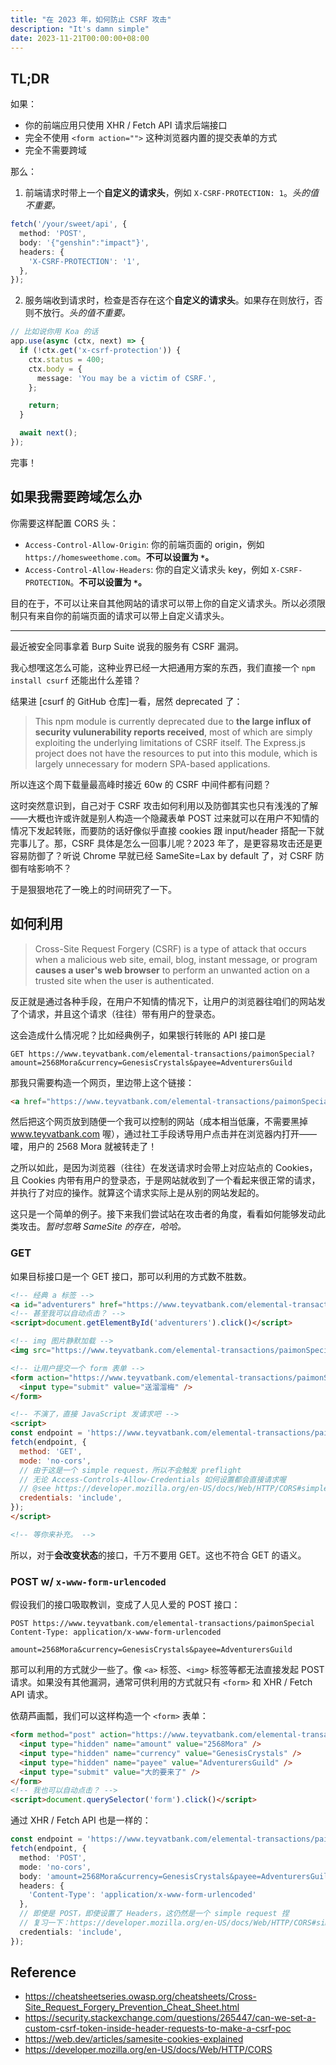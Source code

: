 ```yaml
---
title: "在 2023 年，如何防止 CSRF 攻击"
description: "It's damn simple"
date: 2023-11-21T00:00:00+08:00
---
```


## TL;DR

如果：

- 你的前端应用只使用 XHR / Fetch API 请求后端接口
- 完全不使用 `<form action="">` 这种浏览器内置的提交表单的方式
- 完全不需要跨域

那么：

1. 前端请求时带上一个**自定义的请求头**，例如 `X-CSRF-PROTECTION: 1`。_头的值不重要。_

```ts
fetch('/your/sweet/api', {
  method: 'POST',
  body: '{"genshin":"impact"}',
  headers: {
    'X-CSRF-PROTECTION': '1',
  },
});
```

2. 服务端收到请求时，检查是否存在这个**自定义的请求头**。如果存在则放行，否则不放行。_头的值不重要。_

```ts
// 比如说你用 Koa 的话
app.use(async (ctx, next) => {
  if (!ctx.get('x-csrf-protection')) {
    ctx.status = 400;
    ctx.body = {
      message: 'You may be a victim of CSRF.',
    };

    return;
  }

  await next();
});
```

完事！

## 如果我需要跨域怎么办

你需要这样配置 CORS 头：

- `Access-Control-Allow-Origin`: 你的前端页面的 origin，例如 `https://homesweethome.com`。**不可以设置为 `*`。**
- `Access-Control-Allow-Headers`: 你的自定义请求头 key，例如 `X-CSRF-PROTECTION`。**不可以设置为 `*`。**

目的在于，不可以让来自其他网站的请求可以带上你的自定义请求头。所以必须限制只有来自你的前端页面的请求可以带上自定义请求头。

---

最近被安全同事拿着 Burp Suite 说我的服务有 CSRF 漏洞。

我心想嘿这怎么可能，这种业界已经一大把通用方案的东西，我们直接一个 `npm install csurf` 还能出什么差错？

结果进 [csurf 的 GitHub 仓库]一看，居然 deprecated 了：

> This npm module is currently deprecated due to **the large influx of security vulunerability reports received**, most of which are simply exploiting the underlying limitations of CSRF itself. The Express.js project does not have the resources to put into this module, which is largely unnecessary for modern SPA-based applications.

所以连这个周下载量最高峰时接近 60w 的 CSRF 中间件都有问题？

这时突然意识到，自己对于 CSRF 攻击如何利用以及防御其实也只有浅浅的了解——大概也许或许就是别人构造一个隐藏表单 POST 过来就可以在用户不知情的情况下发起转账，而要防的话好像似乎直接 cookies 跟 input/header 搭配一下就完事儿了。那，CSRF 具体是怎么一回事儿呢？2023 年了，是更容易攻击还是更容易防御了？听说 Chrome 早就已经 SameSite=Lax by default 了，对 CSRF 防御有啥影响不？

于是狠狠地花了一晚上的时间研究了一下。

## 如何利用

> Cross-Site Request Forgery (CSRF) is a type of attack that occurs when a malicious web site, email, blog, instant message, or program **causes a user's web browser** to perform an unwanted action on a trusted site when the user is authenticated.

反正就是通过各种手段，在用户不知情的情况下，让用户的浏览器往咱们的网站发了个请求，并且这个请求（往往）带有用户的登录态。

这会造成什么情况呢？比如经典例子，如果银行转账的 API 接口是

```
GET https://www.teyvatbank.com/elemental-transactions/paimonSpecial?amount=2568Mora&currency=GenesisCrystals&payee=AdventurersGuild
```

那我只需要构造一个网页，里边带上这个链接：

```html
<a href="https://www.teyvatbank.com/elemental-transactions/paimonSpecial?amount=2568Mora&currency=GenesisCrystals&payee=AdventurersGuild">点击查看 OpenAI 员工联名信</a>
```

然后把这个网页放到随便一个我可以控制的网站（成本相当低廉，不需要黑掉 www.teyvatbank.com 喔），通过社工手段诱导用户点击并在浏览器内打开——嚯，用户的 2568 Mora 就被转走了！

之所以如此，是因为浏览器（往往）在发送请求时会带上对应站点的 Cookies，且 Cookies 内带有用户的登录态，于是网站就收到了一个看起来很正常的请求，并执行了对应的操作。就算这个请求实际上是从别的网站发起的。

这只是一个简单的例子。接下来我们尝试站在攻击者的角度，看看如何能够发动此类攻击。_暂时忽略 SameSite 的存在，哈哈。_

### GET

如果目标接口是一个 GET 接口，那可以利用的方式数不胜数。

```html
<!-- 经典 a 标签 -->
<a id="adventurers" href="https://www.teyvatbank.com/elemental-transactions/paimonSpecial?amount=2568Mora&currency=GenesisCrystals&payee=AdventurersGuild">关注星瞳_Official</a>
<!-- 甚至我可以自动点击？ -->
<script>document.getElementById('adventurers').click()</script>

<!-- img 图片静默加载 -->
<img src="https://www.teyvatbank.com/elemental-transactions/paimonSpecial?amount=2568Mora&currency=GenesisCrystals&payee=AdventurersGuild">

<!-- 让用户提交一个 form 表单 -->
<form action="https://www.teyvatbank.com/elemental-transactions/paimonSpecial?amount=2568Mora&currency=GenesisCrystals&payee=AdventurersGuild">
  <input type="submit" value="送溜溜梅" />
</form>

<!-- 不演了，直接 JavaScript 发请求吧 -->
<script>
const endpoint = 'https://www.teyvatbank.com/elemental-transactions/paimonSpecial?amount=2568Mora&currency=GenesisCrystals&payee=AdventurersGuild';
fetch(endpoint, {
  method: 'GET',
  mode: 'no-cors',
  // 由于这是一个 simple request，所以不会触发 preflight
  // 无论 Access-Controls-Allow-Credentials 如何设置都会直接请求喔
  // @see https://developer.mozilla.org/en-US/docs/Web/HTTP/CORS#simple_requests
  credentials: 'include',
});
</script>

<!-- 等你来补充。 -->
```

所以，对于**会改变状态**的接口，千万不要用 GET。这也不符合 GET 的语义。

### POST w/ `x-www-form-urlencoded`

假设我们的接口吸取教训，变成了人见人爱的 POST 接口：

```
POST https://www.teyvatbank.com/elemental-transactions/paimonSpecial
Content-Type: application/x-www-form-urlencoded

amount=2568Mora&currency=GenesisCrystals&payee=AdventurersGuild
```

那可以利用的方式就少一些了。像 `<a>` 标签、`<img>` 标签等都无法直接发起 POST 请求。如果没有其他漏洞，通常可供利用的方式就只有 `<form>` 和 XHR / Fetch API 请求。

依葫芦画瓢，我们可以这样构造一个 `<form>` 表单：

```html
<form method="post" action="https://www.teyvatbank.com/elemental-transactions/paimonSpecial">
  <input type="hidden" name="amount" value="2568Mora" />
  <input type="hidden" name="currency" value="GenesisCrystals" />
  <input type="hidden" name="payee" value="AdventurersGuild" />
  <input type="submit" value="大的要来了" />
</form>
<!-- 我也可以自动点击？ -->
<script>document.querySelector('form').click()</script>
```

通过 XHR / Fetch API 也是一样的：

```ts
const endpoint = 'https://www.teyvatbank.com/elemental-transactions/paimonSpecial';
fetch(endpoint, {
  method: 'POST',
  mode: 'no-cors',
  body: 'amount=2568Mora&currency=GenesisCrystals&payee=AdventurersGuild',
  headers: {
    'Content-Type': 'application/x-www-form-urlencoded'
  },
  // 即使是 POST，即使设置了 Headers，这仍然是一个 simple request 捏
  // 复习一下：https://developer.mozilla.org/en-US/docs/Web/HTTP/CORS#simple_requests
  credentials: 'include',
});
```

## Reference

- https://cheatsheetseries.owasp.org/cheatsheets/Cross-Site_Request_Forgery_Prevention_Cheat_Sheet.html
- https://security.stackexchange.com/questions/265447/can-we-set-a-custom-csrf-token-inside-header-requests-to-make-a-csrf-poc
- https://web.dev/articles/samesite-cookies-explained
- https://developer.mozilla.org/en-US/docs/Web/HTTP/CORS